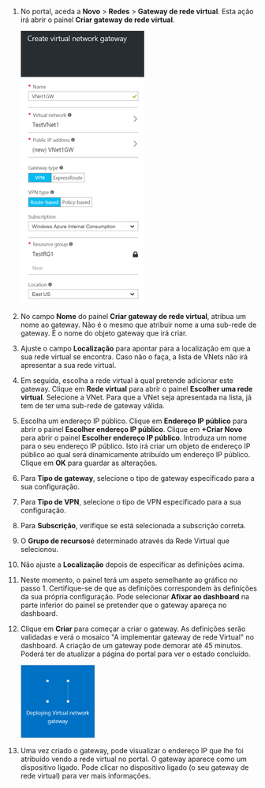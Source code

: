 1. No portal, aceda a **Novo** > **Redes** > **Gateway de rede virtual**. Esta ação irá abrir o painel **Criar gateway de rede virtual**.
   
    ![Gateway](./media/vpn-gateway-add-gw-rm-portal-include/creategw250.png)
2. No campo **Nome** do painel **Criar gateway de rede virtual**, atribua um nome ao gateway. Não é o mesmo que atribuir nome a uma sub-rede de gateway. É o nome do objeto gateway que irá criar.
3. Ajuste o campo **Localização** para apontar para a localização em que a sua rede virtual se encontra. Caso não o faça, a lista de VNets não irá apresentar a sua rede virtual.
4. Em seguida, escolha a rede virtual à qual pretende adicionar este gateway. Clique em **Rede virtual** para abrir o painel **Escolher uma rede virtual**. Selecione a VNet. Para que a VNet seja apresentada na lista, já tem de ter uma sub-rede de gateway válida.
5. Escolha um endereço IP público. Clique em **Endereço IP público** para abrir o painel **Escolher endereço IP público**. Clique em **+Criar Novo** para abrir o painel **Escolher endereço IP público**. Introduza um nome para o seu endereço IP público. Isto irá criar um objeto de endereço IP público ao qual será dinamicamente atribuído um endereço IP público. <br>Clique em **OK** para guardar as alterações.
6. Para **Tipo de gateway**, selecione o tipo de gateway especificado para a sua configuração.
7. Para **Tipo de VPN**, selecione o tipo de VPN especificado para a sua configuração.
8. Para **Subscrição**, verifique se está selecionada a subscrição correta.
9. O **Grupo de recursos**é determinado através da Rede Virtual que selecionou. 
10. Não ajuste a **Localização** depois de especificar as definições acima. 
11. Neste momento, o painel terá um aspeto semelhante ao gráfico no passo 1. Certifique-se de que as definições correspondem às definições da sua própria configuração. Pode selecionar **Afixar ao dashboard** na parte inferior do painel se pretender que o gateway apareça no dashboard.
12. Clique em **Criar** para começar a criar o gateway. As definições serão validadas e verá o mosaico "A implementar gateway de rede Virtual" no dashboard. A criação de um gateway pode demorar até 45 minutos. Poderá ter de atualizar a página do portal para ver o estado concluído.
    
    ![Gateway](./media/vpn-gateway-add-gw-rm-portal-include/deployvnetgw150.png)
13. Uma vez criado o gateway, pode visualizar o endereço IP que lhe foi atribuído vendo a rede virtual no portal. O gateway aparece como um dispositivo ligado. Pode clicar no dispositivo ligado (o seu gateway de rede virtual) para ver mais informações.

<!--HONumber=Sep16_HO3-->


